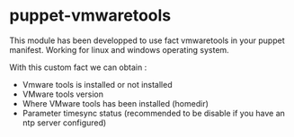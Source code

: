 ﻿# puppet-vmwaretools

This module has been developped to use fact vmwaretools in your puppet manifest.
Working for linux and windows operating system.


With this custom fact we can obtain : 

 - Vmware tools is installed or not installed
 - VMware tools version
 - Where VMware tools has been installed (homedir)
 - Parameter timesync status (recommended to be disable if you have an ntp server configured)
